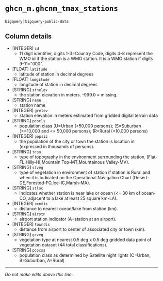 # `ghcn_m.ghcnm_tmax_stations`
`bigquery`| `bigquery-public-data`

## Column details
* [INTEGER]   `id`
  - 11 digit identifier, digits 1-3=Country Code, digits 4-8 represent the WMO id if the station is a WMO station. It is a WMO station if digits 9-11="000".
* [FLOAT]     `latitude`
  - latitude of station in decimal degrees
* [FLOAT]     `longitude`
  - longitude of station in decimal degrees
* [STRING]    `stnelev`
  - the station elevation in meters. -999.0 = missing.
* [STRING]    `name`
  - station name
* [INTEGER]   `grelev`
  - station elevation in meters estimated from gridded digital terrain data
* [STRING]    `popcls`
  - population class (U=Urban (>50,000 persons); (S=Suburban (>=10,000 and <= 50,000 persons); (R=Rural (<10,000 persons)
* [INTEGER]   `popsiz`
  - the population of the city or town the station is location in (expressed in thousands of persons).
* [STRING]    `topo`
  - type of topography in the environment surrounding the station, (Flat-FL,Hilly-HI,Mountain Top-MT,Mountainous Valley-MV).
* [STRING]    `stveg`
  - type of vegetation in environment of station if station is Rural and when it is indicated on the Operational Navigation Chart (Desert-DE,Forested-FO,Ice-IC,Marsh-MA).
* [STRING]    `stloc`
  - indicates whether station is near lake or ocean (<= 30 km of ocean-CO, adjacent to a lake at least 25 square km-LA).
* [INTEGER]   `ocndis`
  - distance to nearest ocean/lake from station (km).
* [STRING]    `airstn`
  - airport station indicator (A=station at an airport).
* [INTEGER]   `towndis`
  - distance from airport to center of associated city or town (km).
* [STRING]    `grveg`
  - vegetation type at nearest 0.5 deg x 0.5 deg gridded data point of vegetation dataset (44 total classifications).
* [STRING]    `popcss`
  - population class as determined by Satellite night lights (C=Urban, B=Suburban, A=Rural)

-------------------------------------------------------------------------------
*Do not make edits above this line.*
